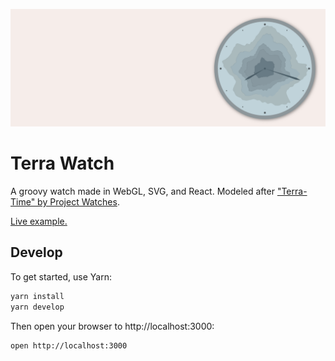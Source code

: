 ![](preview.png)

# Terra Watch

A groovy watch made in WebGL, SVG, and React. Modeled after ["Terra-Time" by Project Watches](https://projectswatches.com/shop/terra-time/).

[Live example.](https://awfulaxolotl.github.io/terra-watch/)


## Develop

To get started, use Yarn:

```sh
yarn install
yarn develop
```

Then open your browser to http://localhost:3000:

```sh
open http://localhost:3000
```

